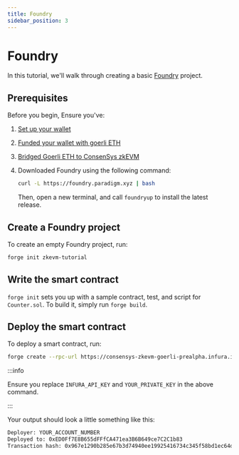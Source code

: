 ```yaml
---
title: Foundry
sidebar_position: 3
---
```


# Foundry

In this tutorial, we'll walk through creating a basic [Foundry](https://book.getfoundry.sh/) project.

## Prerequisites

Before you begin, Ensure you've:

1. [Set up your wallet](../../../use-zkevm/set-up-your-wallet.md)
1. [Funded your wallet with goerli ETH](../../../use-zkevm/fund.md)
1. [Bridged Goerli ETH to ConsenSys zkEVM](../../../use-zkevm/bridge-funds.md)
1. Downloaded Foundry using the following command:

   ```bash
   curl -L https://foundry.paradigm.xyz | bash
   ```

   Then, open a new terminal, and call `foundryup` to install the latest release.

## Create a Foundry project

To create an empty Foundry project, run:

```bash
forge init zkevm-tutorial
```

## Write the smart contract

`forge init` sets you up with a sample contract, test, and script for `Counter.sol`. To build it, simply run `forge build`.

## Deploy the smart contract

To deploy a smart contract, run:

```bash
forge create --rpc-url https://consensys-zkevm-goerli-prealpha.infura.io/v3/INFURA_API_KEY --private-key YOUR_PRIVATE_KEY src/Counter.sol:Counter
```

:::info

Ensure you replace `INFURA_API_KEY` and `YOUR_PRIVATE_KEY` in the above command.

:::

Your output should look a little something like this:

```bash
Deployer: YOUR_ACCOUNT_NUMBER
Deployed to: 0xED0Ff7E8B655dFFfCA471ea3B6B649ce7C2C1b83
Transaction hash: 0x967e1290b285e67b3d74940ee19925416734c345f58bd1ec64dcea134647d7ee
```
